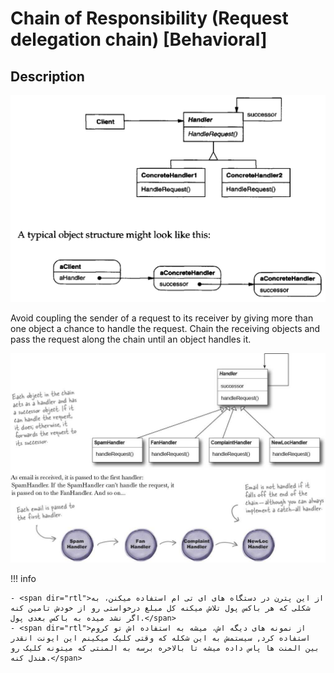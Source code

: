 # Chain of Responsibility (Request delegation chain) [Behavioral]

## Description

![](chain_of_responsibility/image2.jpg)

Avoid coupling the sender of a request to its receiver by giving more than one object a chance to handle the request.
Chain the receiving objects and pass the request along the chain until an object handles it.

![](chain_of_responsibility/image1.jpg)

!!! info

    - <span dir="rtl">از این پترن در دستگاه های ای تی ام استفاده میکنن، به شکلی که هر باکس پول تلاش میکنه کل مبلغ درخواستی رو از خودش تامین کنه اگر نشد میده به باکس بعدی پول.</span>
    - <span dir="rtl">از نمونه های دیگه اش، میشه به استفاده اش تو کروم استفاده کرد, سیستمش به این شکله که وقتی کلیک میکینم این ایونت انقدر بین المنت ها پاس داده میشه تا بالاخره برسه به المنتی که میتونه کلیک رو هندل کنه.</span>
